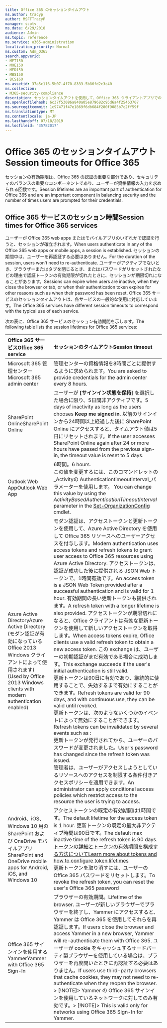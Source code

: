 ```yaml
---
title: Office 365 のセッションタイムアウト
ms.author: tracyp
author: MSFTTracyP
manager: scotv
ms.date: 6/29/2018
audience: Admin
ms.topic: reference
ms.service: o365-administration
localization_priority: Normal
ms.custom: Adm_O365
search.appverid:
- MET150
- MOE150
- MED150
- MBS150
- BCS160
ms.assetid: 37a5c116-5b07-4f70-8333-5b86fd2c3c40
ms.collection:
- M365-security-compliance
description: セッションタイムアウトを使用して、Office 365 クライアントアプリでのセキュリティと容易なアクセスのバランスを取ることができます。
ms.openlocfilehash: 6c37f53086a840a05e879682c95d6a4f25463707
ms.sourcegitcommit: 1c97471f47e1869f6db684f280f9085b7c2ff59f
ms.translationtype: MT
ms.contentlocale: ja-JP
ms.lasthandoff: 07/18/2019
ms.locfileid: "35782017"
---
```

# <a name="session-timeouts-for-office-365"></a><span data-ttu-id="2390f-103">Office 365 のセッションタイムアウト</span><span class="sxs-lookup"><span data-stu-id="2390f-103">Session timeouts for Office 365</span></span>

<span data-ttu-id="2390f-104">セッションの有効期限は、Office 365 の認証の重要な部分であり、セキュリティのバランスの重要なコンポーネントであり、ユーザーが資格情報の入力を求められる回数です。</span><span class="sxs-lookup"><span data-stu-id="2390f-104">Session lifetimes are an important part of authentication for Office 365 and are an important component in balancing security and the number of times users are prompted for their credentials.</span></span>
  
## <a name="session-times-for-office-365-services"></a><span data-ttu-id="2390f-105">Office 365 サービスのセッション時間</span><span class="sxs-lookup"><span data-stu-id="2390f-105">Session times for Office 365 services</span></span>

<span data-ttu-id="2390f-106">ユーザーが Office 365 web apps またはモバイルアプリのいずれかで認証を行うと、セッションが確立されます。</span><span class="sxs-lookup"><span data-stu-id="2390f-106">When users authenticate in any of the Office 365 web apps or mobile apps, a session is established.</span></span> <span data-ttu-id="2390f-107">セッションの期間中は、ユーザーを再認証する必要はありません。</span><span class="sxs-lookup"><span data-stu-id="2390f-107">For the duration of the session, users won't need to re-authenticate.</span></span> <span data-ttu-id="2390f-108">ユーザーがアクティブでないとき、ブラウザーまたはタブを閉じるとき、またはパスワードがリセットされたなどの理由で認証トークンの有効期限が切れたときに、セッションが期限切れになることがあります。</span><span class="sxs-lookup"><span data-stu-id="2390f-108">Sessions can expire when users are inactive, when they close the browser or tab, or when their authentication token expires for other reasons such as when their password has been reset.</span></span> <span data-ttu-id="2390f-109">Office 365 サービスのセッションタイムアウトは、各サービスの一般的な使用に対応しています。</span><span class="sxs-lookup"><span data-stu-id="2390f-109">The Office 365 services have different session timeouts to correspond with the typical use of each service.</span></span>
  
<span data-ttu-id="2390f-110">次の表に、Office 365 サービスのセッション有効期間を示します。</span><span class="sxs-lookup"><span data-stu-id="2390f-110">The following table lists the session lifetimes for Office 365 services:</span></span>
  
|<span data-ttu-id="2390f-111">**Office 365 サービス**</span><span class="sxs-lookup"><span data-stu-id="2390f-111">**Office 365 service**</span></span>|<span data-ttu-id="2390f-112">**セッションのタイムアウト**</span><span class="sxs-lookup"><span data-stu-id="2390f-112">**Session timeout**</span></span>|
|:-----|:-----|
|<span data-ttu-id="2390f-113">Microsoft 365 管理センター</span><span class="sxs-lookup"><span data-stu-id="2390f-113">Microsoft 365 admin center</span></span>  <br/> |<span data-ttu-id="2390f-114">管理センターの資格情報を8時間ごとに提供するように求められます。</span><span class="sxs-lookup"><span data-stu-id="2390f-114">You are asked to provide credentials for the admin center every 8 hours.</span></span>  <br/> |
|<span data-ttu-id="2390f-115">SharePoint Online</span><span class="sxs-lookup"><span data-stu-id="2390f-115">SharePoint Online</span></span>  <br/> |<span data-ttu-id="2390f-116">ユーザーが **[サインイン状態を保持**] を選択した場合に限り、5日間非アクティブです。</span><span class="sxs-lookup"><span data-stu-id="2390f-116">5 days of inactivity as long as the users chooses **Keep me signed in**.</span></span> <span data-ttu-id="2390f-117">以前のサインインから24時間以上経過した後に SharePoint Online にアクセスすると、タイムアウト値は5日にリセットされます。</span><span class="sxs-lookup"><span data-stu-id="2390f-117">If the user accesses SharePoint Online again after 24 or more hours have passed from the previous sign-in, the timeout value is reset to 5 days.</span></span>  <br/> |
|<span data-ttu-id="2390f-118">Outlook Web App</span><span class="sxs-lookup"><span data-stu-id="2390f-118">Outlook Web App</span></span>  <br/> |<span data-ttu-id="2390f-119">6時間。</span><span class="sxs-lookup"><span data-stu-id="2390f-119">6 hours.</span></span>  <br/> <span data-ttu-id="2390f-120">この値を変更するには、このコマンドレットの_Activityの Authenticationtimeoutinterval_パラメーターを使用します。 [](https://go.microsoft.com/fwlink/p/?LinkId=615378)</span><span class="sxs-lookup"><span data-stu-id="2390f-120">You can change this value by using the  _ActivityBasedAuthenticationTimeoutInterval_ parameter in the [Set-OrganizationConfig](https://go.microsoft.com/fwlink/p/?LinkId=615378) cmdlet.</span></span>  <br/> |
|<span data-ttu-id="2390f-121">Azure Active Directory</span><span class="sxs-lookup"><span data-stu-id="2390f-121">Azure Active Directory</span></span>  <br/> <span data-ttu-id="2390f-122">(モダン認証が有効になっている Office 2013 Windows クライアントによって使用されます)</span><span class="sxs-lookup"><span data-stu-id="2390f-122">(Used by Office 2013 Windows clients with modern authentication enabled)</span></span>  <br/> | <span data-ttu-id="2390f-123">モダン認証は、アクセストークンと更新トークンを使用して、Azure Active Directory を使用して Office 365 リソースへのユーザーアクセスを付与します。</span><span class="sxs-lookup"><span data-stu-id="2390f-123">Modern authentication uses access tokens and refresh tokens to grant user access to Office 365 resources using Azure Active Directory.</span></span> <span data-ttu-id="2390f-124">アクセストークンは、認証が成功した後に提供される JSON Web トークンで、1時間有効です。</span><span class="sxs-lookup"><span data-stu-id="2390f-124">An access token is a JSON Web Token provided after a successful authentication and is valid for 1 hour.</span></span> <span data-ttu-id="2390f-125">有効期間の長い更新トークンも提供されます。</span><span class="sxs-lookup"><span data-stu-id="2390f-125">A refresh token with a longer lifetime is also provided.</span></span> <span data-ttu-id="2390f-126">アクセストークンが期限切れになると、Office クライアントは有効な更新トークンを使用して新しいアクセストークンを取得します。</span><span class="sxs-lookup"><span data-stu-id="2390f-126">When access tokens expire, Office clients use a valid refresh token to obtain a new access token.</span></span> <span data-ttu-id="2390f-127">この exchange は、ユーザーの初期認証がまだ有効である場合に成功します。</span><span class="sxs-lookup"><span data-stu-id="2390f-127">This exchange succeeds if the user's initial authentication is still valid.</span></span>  <br/>  <span data-ttu-id="2390f-128">更新トークンは90日に有効であり、継続的に使用することで、失効するまで有効にすることができます。</span><span class="sxs-lookup"><span data-stu-id="2390f-128">Refresh tokens are valid for 90 days, and with continuous use, they can be valid until revoked.</span></span>  <br/>  <span data-ttu-id="2390f-129">更新トークンは、次のようないくつかのイベントによって無効にすることができます。</span><span class="sxs-lookup"><span data-stu-id="2390f-129">Refresh tokens can be invalidated by several events such as :</span></span>  <br/>  <span data-ttu-id="2390f-130">更新トークンが発行されてから、ユーザーのパスワードが変更されました。</span><span class="sxs-lookup"><span data-stu-id="2390f-130">User's password has changed since the refresh token was issued.</span></span>  <br/>  <span data-ttu-id="2390f-131">管理者は、ユーザーがアクセスしようとしているリソースへのアクセスを制限する条件付きアクセスポリシーを適用できます。</span><span class="sxs-lookup"><span data-stu-id="2390f-131">An administrator can apply conditional access policies which restrict access to the resource the user is trying to access.</span></span>  <br/> |
|<span data-ttu-id="2390f-132">Android、iOS、Windows 10 用の SharePoint および OneDrive モバイルアプリ</span><span class="sxs-lookup"><span data-stu-id="2390f-132">SharePoint and OneDrive mobile apps for Android, iOS, and Windows 10</span></span>  <br/> |<span data-ttu-id="2390f-133">アクセストークンの既定の有効期間は1時間です。</span><span class="sxs-lookup"><span data-stu-id="2390f-133">The default lifetime for the access token is 1 hour.</span></span> <span data-ttu-id="2390f-134">更新トークンの既定の最大非アクティブ時間は90日です。</span><span class="sxs-lookup"><span data-stu-id="2390f-134">The default max inactive time of the refresh token is 90 days.</span></span>  <br/> [<span data-ttu-id="2390f-135">トークンの詳細とトークンの有効期間を構成する方法について</span><span class="sxs-lookup"><span data-stu-id="2390f-135">Learn more about tokens and how to configure token lifetimes</span></span>](https://docs.microsoft.com/en-us/azure/active-directory/active-directory-configurable-token-lifetimes) <br/> <span data-ttu-id="2390f-136">更新トークンを取り消すには、ユーザーの Office 365 パスワードをリセットします。</span><span class="sxs-lookup"><span data-stu-id="2390f-136">To revoke the refresh token, you can reset the user's Office 365 password</span></span>  <br/> |
|<span data-ttu-id="2390f-137">Office 365 サインインを使用する Yammer</span><span class="sxs-lookup"><span data-stu-id="2390f-137">Yammer with Office 365 Sign-In</span></span>  <br/> |<span data-ttu-id="2390f-138">ブラウザーの有効期間。</span><span class="sxs-lookup"><span data-stu-id="2390f-138">Lifetime of the browser.</span></span> <span data-ttu-id="2390f-139">ユーザーが新しいブラウザーでブラウザーを終了し、Yammer にアクセスすると、Yammer は Office 365 を使用してそれらを再認証します。</span><span class="sxs-lookup"><span data-stu-id="2390f-139">If users close the browser and access Yammer in a new browser, Yammer will re-authenticate them with Office 365.</span></span> <span data-ttu-id="2390f-140">ユーザーが cookie をキャッシュするサードパーティ製ブラウザーを使用している場合は、ブラウザーを再度開いたときに再認証する必要はありません。</span><span class="sxs-lookup"><span data-stu-id="2390f-140">If users use third-party browsers that cache cookies, they may not need to re-authenticate when they reopen the browser.</span></span>  <br/> <span data-ttu-id="2390f-141">> [!NOTE]> Yammer の Office 365 サインインを使用しているネットワークに対してのみ有効です。</span><span class="sxs-lookup"><span data-stu-id="2390f-141">> [!NOTE]> This is valid only for networks using Office 365 Sign-In for Yammer.</span></span>           |
   

